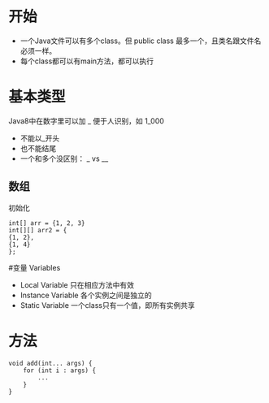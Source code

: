 # 开始
- 一个Java文件可以有多个class。但 public class 最多一个，且类名跟文件名必须一样。
- 每个class都可以有main方法，都可以执行

# 基本类型
Java8中在数字里可以加 _ 便于人识别，如 1_000 
- 不能以_开头
- 也不能结尾
- 一个和多个没区别： _ vs __

## 数组
初始化
````
int[] arr = {1, 2, 3}
int[][] arr2 = {
{1, 2},
{1, 4}
};
````

#变量 Variables
- Local Variable
只在相应方法中有效
- Instance Variable
各个实例之间是独立的
- Static Variable
一个class只有一个值，即所有实例共享

# 方法
````
void add(int... args) {
    for (int i : args) {
        ...
    }
}
````
